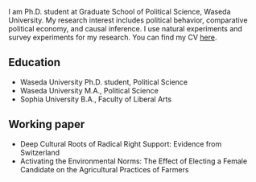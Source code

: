 I am Ph.D. student at Graduate School of Political Science, Waseda University.
My research interest includes political behavior, comparative political economy, and causal inference. I use natural experiments and survey experiments for my research.
You can find my CV [here](https://www.dropbox.com/scl/fi/6b3lsvm9h6tnm7xylr9m8/CV_November2024.pdf?rlkey=gp2f46a8tj6ths25oyd1szswp&st=estp60i7&dl=0).

## Education
- Waseda University Ph.D. student, Political Science
- Waseda University M.A., Political Science
- Sophia University B.A., Faculty of Liberal Arts

## Working paper
- Deep Cultural Roots of Radical Right Support: Evidence from Switzerland
- Activating the Environmental Norms: The Effect of Electing a Female Candidate on the Agricultural Practices of
Farmers
